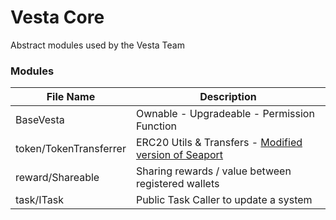 # Vesta Core
Abstract modules used by the Vesta Team


### Modules

| File Name | Description |
|--|--|
| BaseVesta | Ownable - Upgradeable - Permission Function  |
| token/TokenTransferrer | ERC20 Utils & Transfers - [Modified version of Seaport](https://github.com/ProjectOpenSea/seaport)|
| reward/Shareable | Sharing rewards / value between registered wallets
| task/ITask | Public Task Caller to update a system